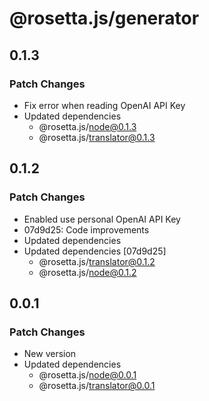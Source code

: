 # @rosetta.js/generator

## 0.1.3

### Patch Changes

- Fix error when reading OpenAI API Key
- Updated dependencies
  - @rosetta.js/node@0.1.3
  - @rosetta.js/translator@0.1.3

## 0.1.2

### Patch Changes

- Enabled use personal OpenAI API Key
- 07d9d25: Code improvements
- Updated dependencies
- Updated dependencies [07d9d25]
  - @rosetta.js/translator@0.1.2
  - @rosetta.js/node@0.1.2

## 0.0.1

### Patch Changes

- New version
- Updated dependencies
  - @rosetta.js/node@0.0.1
  - @rosetta.js/translator@0.0.1
